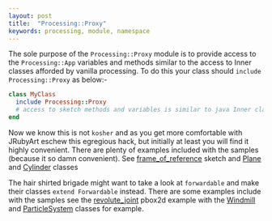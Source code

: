 ```yaml
---
layout: post
title:  "Processing::Proxy"
keywords: processing, module, namespace
---
```

The sole purpose of the `Processing::Proxy` module is to provide access to the `Processing::App` variables and methods similar to the access to Inner classes afforded by vanilla processing. To do this your class should `include Processing::Proxy` as below:-

```ruby
class MyClass
  include Processing::Proxy
  # access to sketch methods and variables is similar to java Inner class
end
```

Now we know this is not `kosher` and as you get more comfortable with JRubyArt eschew this egregious hack, but initially at least you will find it highly convenient. There are plenty of examples included with the samples (because it so damn convenient). See [frame_of_reference][sketch] sketch and [Plane][Plane] and [Cylinder][Cylinder] classes


[sketch]:https://github.com/ruby-processing/JRubyArt-examples/blob/master/processing_app/library/vecmath/vec3d/frame_of_reference.rb
[Plane]:https://github.com/ruby-processing/JRubyArt-examples/blob/master/processing_app/library/vecmath/vec3d/library/geometry/lib/plane.rb
[Cylinder]:https://github.com/ruby-processing/JRubyArt-examples/blob/master/processing_app/library/vecmath/vec3d/library/geometry/lib/cylinder.rb

The hair shirted brigade might want to take a look at `forwardable` and make their classes `extend Forwardable` instead. There are some examples include with the samples see the [revolute_joint][joint] pbox2d example with the [Windmill][Windmill] and [ParticleSystem][ParticleSystem] classes for example.

[joint]:https://github.com/ruby-processing/JRubyArt-examples/blob/master/external_library/gem/pbox2d/revolute_joint/revolute_joint.rb
[Windmill]:https://github.com/ruby-processing/JRubyArt-examples/blob/master/external_library/gem/pbox2d/revolute_joint/windmill.rb
[ParticleSystem]:https://github.com/ruby-processing/JRubyArt-examples/blob/master/external_library/gem/pbox2d/revolute_joint/particle_system.rb
